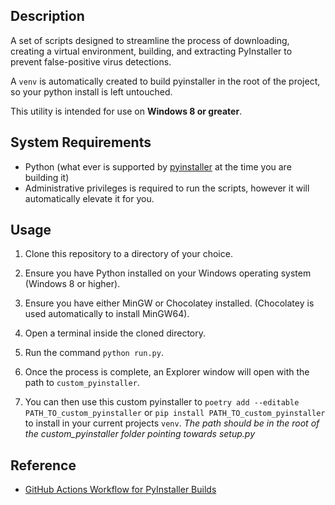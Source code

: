 ## Description

A set of scripts designed to streamline the process of downloading, creating a virtual environment, building, and extracting PyInstaller to prevent false-positive virus detections.

A `venv` is automatically created to build pyinstaller in the root of the project, so your python install is left untouched.

This utility is intended for use on **Windows 8 or greater**.

## System Requirements

- Python (what ever is supported by [pyinstaller](https://github.com/pyinstaller/pyinstaller) at the time you are building it)
- Administrative privileges is required to run the scripts, however it will automatically elevate it for you.

## Usage

1. Clone this repository to a directory of your choice.

2. Ensure you have Python installed on your Windows operating system (Windows 8 or higher).

3. Ensure you have either MinGW or Chocolatey installed. (Chocolatey is used automatically to install MinGW64).

4. Open a terminal inside the cloned directory.

5. Run the command `python run.py`.

6. Once the process is complete, an Explorer window will open with the path to `custom_pyinstaller`.

7. You can then use this custom pyinstaller to `poetry add --editable PATH_TO_custom_pyinstaller` or `pip install PATH_TO_custom_pyinstaller` to install in your current projects `venv`. *The path should be in the root of the custom_pyinstaller folder pointing towards setup.py*

## Reference

- [GitHub Actions Workflow for PyInstaller Builds](https://github.com/yt-dlp/Pyinstaller-Builds/blob/master/.github/workflows/build.yml)
